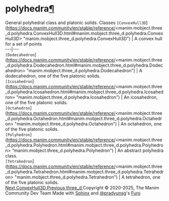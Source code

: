 # polyhedra[¶](https://docs.manim.community/en/stable/reference/<#module-manim.mobject.three_d.polyhedra> "Link to this heading")
General polyhedral class and platonic solids.
Classes
`[ConvexHull3D`](https://docs.manim.community/en/stable/reference/<manim.mobject.three_d.polyhedra.ConvexHull3D.html#manim.mobject.three_d.polyhedra.ConvexHull3D> "manim.mobject.three_d.polyhedra.ConvexHull3D") | A convex hull for a set of points  
---|---  
`[Dodecahedron`](https://docs.manim.community/en/stable/reference/<manim.mobject.three_d.polyhedra.Dodecahedron.html#manim.mobject.three_d.polyhedra.Dodecahedron> "manim.mobject.three_d.polyhedra.Dodecahedron") | A dodecahedron, one of the five platonic solids.  
`[Icosahedron`](https://docs.manim.community/en/stable/reference/<manim.mobject.three_d.polyhedra.Icosahedron.html#manim.mobject.three_d.polyhedra.Icosahedron> "manim.mobject.three_d.polyhedra.Icosahedron") | An icosahedron, one of the five platonic solids.  
`[Octahedron`](https://docs.manim.community/en/stable/reference/<manim.mobject.three_d.polyhedra.Octahedron.html#manim.mobject.three_d.polyhedra.Octahedron> "manim.mobject.three_d.polyhedra.Octahedron") | An octahedron, one of the five platonic solids.  
`[Polyhedron`](https://docs.manim.community/en/stable/reference/<manim.mobject.three_d.polyhedra.Polyhedron.html#manim.mobject.three_d.polyhedra.Polyhedron> "manim.mobject.three_d.polyhedra.Polyhedron") | An abstract polyhedra class.  
`[Tetrahedron`](https://docs.manim.community/en/stable/reference/<manim.mobject.three_d.polyhedra.Tetrahedron.html#manim.mobject.three_d.polyhedra.Tetrahedron> "manim.mobject.three_d.polyhedra.Tetrahedron") | A tetrahedron, one of the five platonic solids.  
[ Next ConvexHull3D ](https://docs.manim.community/en/stable/reference/<manim.mobject.three_d.polyhedra.ConvexHull3D.html>) [ Previous three_d ](https://docs.manim.community/en/stable/reference/<manim.mobject.three_d.html>)
Copyright © 2020-2025, The Manim Community Dev Team 
Made with [Sphinx](https://docs.manim.community/en/stable/reference/<https:/www.sphinx-doc.org/>) and [@pradyunsg](https://docs.manim.community/en/stable/reference/<https:/pradyunsg.me>)'s [Furo](https://docs.manim.community/en/stable/reference/<https:/github.com/pradyunsg/furo>)
